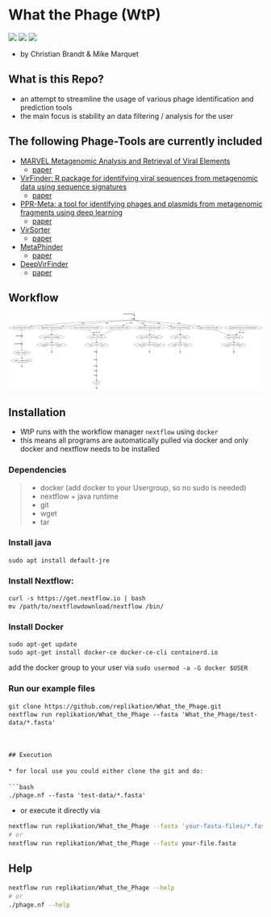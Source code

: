 # What the Phage (WtP)

![](https://img.shields.io/badge/nextflow-19.10.0-brightgreen)
![](https://img.shields.io/badge/uses-docker-blue.svg)
![](https://img.shields.io/badge/licence-GPL--3.0-lightgrey.svg)

* by Christian Brandt & Mike Marquet

## What is this Repo?

* an attempt to streamline the usage of various phage identification and prediction tools
* the main focus is stability an data filtering / analysis for the user

## The following Phage-Tools are currently included

* [MARVEL Metagenomic Analysis and Retrieval of Viral Elements](https://github.com/LaboratorioBioinformatica/MARVEL#metagenomic-analysis-and-retrieval-of-viral-elements)
  * [paper](https://www.frontiersin.org/articles/10.3389/fgene.2018.00304/full)
* [VirFinder: R package for identifying viral sequences from metagenomic data using sequence signatures](https://github.com/jessieren/VirFinder)
  * [paper](https://link.springer.com/epdf/10.1186/s40168-017-0283-5?)
* [PPR-Meta: a tool for identifying phages and plasmids from metagenomic fragments using deep learning](https://github.com/zhenchengfang/PPR-Meta)
  * [paper](https://www.ncbi.nlm.nih.gov/pmc/articles/PMC6586199/)
* [VirSorter](https://github.com/simroux/VirSorter)
  * [paper](https://peerj.com/articles/985/)
* [MetaPhinder](https://github.com/vanessajurtz/MetaPhinder)
  * [paper](https://journals.plos.org/plosone/article?id=10.1371/journal.pone.0163111)
* [DeepVirFinder](https://github.com/jessieren/DeepVirFinder)
  * [paper](https://arxiv.org/abs/1806.07810)

## Workflow

![chart](figures/chart.png)

## Installation

* WtP runs with the workflow manager `nextflow` using `docker`
* this means all programs are automatically pulled via docker and only docker and nextflow needs to be installed

### Dependencies

>   * docker (add docker to your Usergroup, so no sudo is needed)
>   * nextflow + java runtime 
>   * git
>   * wget
>   * tar



### Install java
```
sudo apt install default-jre
```


### Install Nextflow:
```
curl -s https://get.nextflow.io | bash 
mv /path/to/nextflowdownload/nextflow /bin/
```

### Install Docker
```
sudo apt-get update
sudo apt-get install docker-ce docker-ce-cli containerd.io
```
add the docker group to your user via `sudo usermod -a -G docker $USER`

### Run our example files

```
git clone https://github.com/replikation/What_the_Phage.git
nextflow run replikation/What_the_Phage --fasta 'What_the_Phage/test-data/*.fasta'



## Execution

* for local use you could either clone the git and do:

```bash
./phage.nf --fasta 'test-data/*.fasta'
```

* or execute it directly via 

```bash
nextflow run replikation/What_the_Phage --fasta 'your-fasta-files/*.fasta'
# or
nextflow run replikation/What_the_Phage --fasta your-file.fasta
```


## Help

```bash
nextflow run replikation/What_the_Phage --help
# or
./phage.nf --help
```
